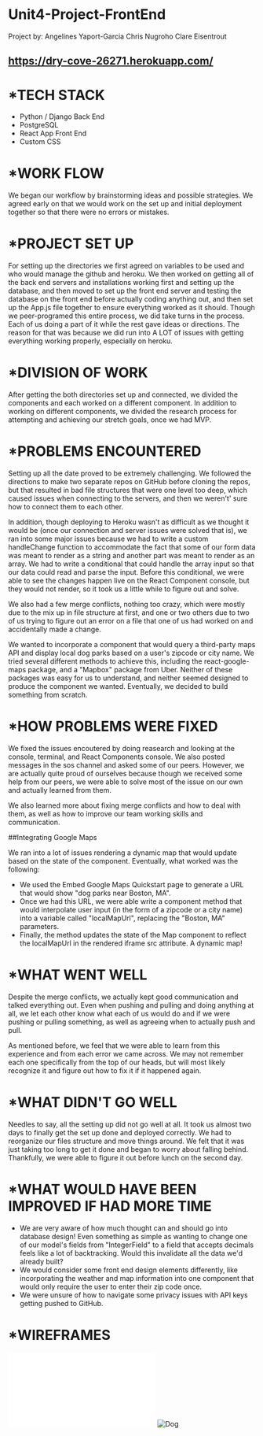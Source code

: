 # Unit4-Project-FrontEnd

Project by:
Angelines Yaport-Garcia
Chris Nugroho
Clare Eisentrout

## https://dry-cove-26271.herokuapp.com/

*TECH STACK
=================
- Python / Django Back End
- PostgreSQL
- React App Front End
- Custom CSS

*WORK FLOW
=================
We began our workflow by brainstorming ideas and possible strategies.
We agreed early on that we would work on the set up and initial deployment together so that there were no errors or mistakes.

*PROJECT SET UP
=================
For setting up the directories we first agreed on variables to be used and who would manage the github and heroku. We then worked on getting all of the back end servers and installations working first and setting up the database, and then moved to set up the front end server and testing the database on the front end before actually coding anything out, and then set up the App.js file together to ensure everything worked as it should. Though we peer-programed this entire process, we did take turns in the process. Each of us doing a part of it while the rest gave ideas or directions. The reason for that was because we did run into A LOT of issues with getting everything working properly, especially on heroku.

*DIVISION OF WORK  
=====================
After getting the both directories set up and connected, we divided the components and each worked on a different component.
In addition to working on different components, we divided the research process for attempting and achieving our stretch goals, once we had MVP.

*PROBLEMS ENCOUNTERED
========================
Setting up all the date proved to be extremely challenging. We followed the directions to make two separate repos on GitHub before cloning the repos, but that resulted in bad file structures that were one level too deep, which caused issues when connecting to the servers, and then we weren't' sure how to connect them to each other.

In addition, though deploying to Heroku wasn't as difficult as we thought it would be (once our connection and server issues were solved that is), we ran into some major issues because we had to write a custom handleChange function to accommodate the fact that some of our form data was meant to render as a string and another part was meant to render as an array. We had to write a conditional that could handle the array input so that our data could read and parse the input. Before this conditional, we were able to see the changes happen live on the React Component console, but they would not render, so it took us a little while to figure out and solve.

We also had a few merge conflicts, nothing too crazy, which were mostly due to the mix up in file structure at first, and one or two others due to two of us trying to figure out an error on a file that one of us had worked on and accidentally made a change.

We wanted to incorporate a component that would query a third-party maps API and display local dog parks based on a user's zipcode or city name. We tried several different methods to achieve this, including the react-google-maps package, and a "Mapbox" package from Uber. Neither of these packages was easy for us to understand, and neither seemed designed to produce the component we wanted. Eventually, we decided to build something from scratch.

*HOW PROBLEMS WERE FIXED
===========================
We fixed the issues encoutered by doing reasearch and looking at the console, terminal, and React Components console. We also posted messages in the sos channel and asked some of our peers. However, we are actually  quite proud of ourselves because though we received some help from our peers, we were able to solve most of the issue on our own and actually learned from them.

We also learned more about fixing merge conflicts and how to deal with them, as well as how to improve our team working skills and communication.

##Integrating Google Maps

We ran into a lot of issues rendering a dynamic map that would update based on the state of the component. Eventually, what worked was the following:

- We used the Embed Google Maps Quickstart page to generate a URL that would show "dog parks near Boston, MA".
- Once we had this URL, we were able write a component method that would interpolate user input (in the form of a zipcode or a city name) into a variable called "localMapUrl", replacing the "Boston, MA" parameters.
- Finally, the method updates the state of the Map component to reflect the localMapUrl in the rendered iframe src attribute. A dynamic map!

*WHAT WENT WELL
====================
Despite the merge conflicts, we actually kept good communication and talked everything out. Even when pushing and pulling and doing anything at all, we let each other know what each of us would do and if we were pushing or pulling something, as well as agreeing when to actually push and pull.

As mentioned before, we feel that we were able to learn from this experience and from each error we came across. We may not remember each one specifically from the top of our heads, but will most likely recognize it and figure out how to fix it if it happened again.

*WHAT DIDN'T GO WELL
=======================
Needles to say, all the setting up did not go well at all. It took us almost two days to finally get the set up done and deployed correctly. We had to reorganize our files structure and move things around.
We felt that it was just taking too long to get it done and began to worry about falling behind.
Thankfully, we were able to figure it out before lunch on the second day.

*WHAT WOULD HAVE BEEN IMPROVED IF HAD MORE TIME
=================================================

- We are very aware of how much thought can and should go into database design! Even something as simple as wanting to change one of our model's fields from "IntegerField" to a field that accepts decimals feels like a lot of backtracking. Would this invalidate all the data we'd already built?
- We would consider some front end design elements differently, like incorporating the weather and map information into one component that would only require the user to enter their zip code once.
- We were unsure of how to navigate some privacy issues with API keys getting pushed to GitHub.

*WIREFRAMES
============

![AdobeXD Wireframe](./public/img/adobe-mobile-wireframe.pdf)
![Dog](https://images.unsplash.com/photo-1543466835-00a7907e9de1?ixid=MnwxMjA3fDB8MHxzZWFyY2h8Mnx8ZG9nfGVufDB8fDB8fA%3D%3D&ixlib=rb-1.2.1&auto=format&fit=crop&w=500&q=60)
